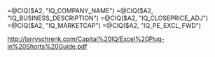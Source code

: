 =@CIQ($A2, "IQ_COMPANY_NAME")
=@CIQ($A2, "IQ_BUSINESS_DESCRIPTION")
=@CIQ($A2, "IQ_CLOSEPRICE_ADJ")
=@CIQ($A2, "IQ_MARKETCAP")
=@CIQ($A2, "IQ_PE_EXCL_FWD")

http://larryschrenk.com/Capital%20IQ/Excel%20Plug-in%20Shorts%20Guide.pdf
